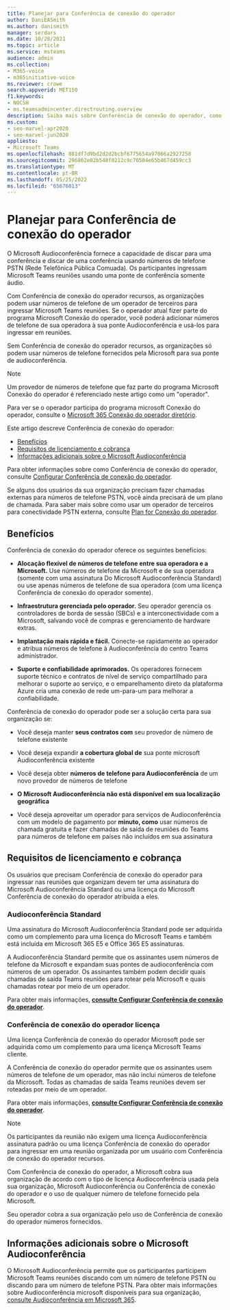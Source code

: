 ```yaml
---
title: Planejar para Conferência de conexão do operador
author: DaniEASmith
ms.author: danismith
manager: serdars
ms.date: 10/28/2021
ms.topic: article
ms.service: msteams
audience: admin
ms.collection:
- M365-voice
- m365initiative-voice
ms.reviewer: crowe
search.appverid: MET150
f1.keywords:
- NOCSH
- ms.teamsadmincenter.directrouting.overview
description: Saiba mais sobre Conferência de conexão do operador, como requisitos e planejamento para implantação.
ms.custom:
- seo-marvel-apr2020
- seo-marvel-jun2020
appliesto:
- Microsoft Teams
ms.openlocfilehash: 881df7d9bd2d2d2bcbf6775654a97066a2927250
ms.sourcegitcommit: 296862e02b548f0212c9c70504e65b467d459cc3
ms.translationtype: MT
ms.contentlocale: pt-BR
ms.lasthandoff: 05/25/2022
ms.locfileid: "65676013"
---
```

# <a name="plan-for-operator-connect-conferencing"></a>Planejar para Conferência de conexão do operador

O Microsoft Audioconferência fornece a capacidade de discar para uma conferência e discar de uma conferência usando números de telefone PSTN (Rede Telefônica Pública Comuada).  Os participantes ingressam Microsoft Teams reuniões usando uma ponte de conferência somente áudio.

Com Conferência de conexão do operador recursos, as organizações podem usar números de telefone de um operador de terceiros para ingressar Microsoft Teams reuniões. Se o operador atual fizer parte do programa Microsoft Conexão do operador, você poderá adicionar números de telefone de sua operadora à sua ponte Audioconferência e usá-los para ingressar em reuniões.

Sem Conferência de conexão do operador recursos, as organizações só podem usar números de telefone fornecidos pela Microsoft para sua ponte de audioconferência.

>[!NOTE]
>Um provedor de números de telefone que faz parte do programa Microsoft Conexão do operador é referenciado neste artigo como um "operador".
>
>Para ver se o operador participa do programa microsoft Conexão do operador, consulte o [Microsoft 365 Conexão do operador diretório](https://cloudpartners.transform.microsoft.com/practices/microsoft-365-for-operators/directory).

Este artigo descreve Conferência de conexão do operador:

- [Benefícios](#benefits)
- [Requisitos de licenciamento e cobrança](#licensing-requirements-and-billing)
- [Informações adicionais sobre o Microsoft Audioconferência](#additional-information-on-microsoft-audio-conferencing)

Para obter informações sobre como Conferência de conexão do operador, consulte [Configurar Conferência de conexão do operador](operator-connect-conferencing-configure.md).

Se alguns dos usuários da sua organização precisam fazer chamadas externas para números de telefone PSTN, você ainda precisará de um plano de chamada. Para saber mais sobre como usar um operador de terceiros para conectividade PSTN externa, consulte [Plan for Conexão do operador](operator-connect-plan.md).

## <a name="benefits"></a>Benefícios

Conferência de conexão do operador oferece os seguintes benefícios:

- **Alocação flexível de números de telefone entre sua operadora e a Microsoft.** Use números de telefone da Microsoft e de sua operadora (somente com uma assinatura Do Microsoft Audioconferência Standard) ou use apenas números de telefone de sua operadora (com uma licença Conferência de conexão do operador somente).

- **Infraestrutura gerenciada pelo operador.** Seu operador gerencia os controladores de borda de sessão (SBCs) e a interconectividade com a Microsoft, salvando você de compras e gerenciamento de hardware extras.

- **Implantação mais rápida e fácil.** Conecte-se rapidamente ao operador e atribua números de telefone à Audioconferência do centro Teams administrador.

- **Suporte e confiabilidade aprimorados.** Os operadores fornecem suporte técnico e contratos de nível de serviço compartilhado para melhorar o suporte ao serviço, e o emparelhamento direto da plataforma Azure cria uma conexão de rede um-para-um para melhorar a confiabilidade.

Conferência de conexão do operador pode ser a solução certa para sua organização se:

- Você deseja manter **seus contratos com** seu provedor de número de telefone existente

- Você deseja expandir **a cobertura global de** sua ponte microsoft Audioconferência existente

- Você deseja obter **números de telefone para Audioconferência** de um novo provedor de números de telefone

- **O Microsoft Audioconferência não está disponível em sua localização geográfica**

- Você deseja aproveitar um operador para serviços de Audioconferência com um modelo de pagamento por **minuto, como** usar números de chamada gratuita e fazer chamadas de saída de reuniões do Teams para números de telefone em países não incluídos em sua assinatura

## <a name="licensing-requirements-and-billing"></a>Requisitos de licenciamento e cobrança

Os usuários que precisam Conferência de conexão do operador para ingressar nas reuniões que organizam devem ter uma assinatura do Microsoft Audioconferência Standard ou uma licença do Microsoft Conferência de conexão do operador atribuída a eles.

### <a name="audio-conferencing-standard-subscription"></a>Audioconferência Standard

Uma assinatura do Microsoft Audioconferência Standard pode ser adquirida como um complemento para uma licença do Microsoft Teams e também está incluída em Microsoft 365 E5 e Office 365 E5 assinaturas.

A Audioconferência Standard permite que os assinantes usem números de telefone da Microsoft e expandam suas pontes de audioconferência com números de um operador. Os assinantes também podem decidir quais chamadas de saída Teams reuniões para rotear pela Microsoft e quais chamadas rotear por meio de um operador.

Para obter mais informações, [**consulte Configurar Conferência de conexão do operador**](operator-connect-conferencing-configure.md).

### <a name="operator-connect-conferencing-license"></a>Conferência de conexão do operador licença

Uma licença Conferência de conexão do operador Microsoft pode ser adquirida como um complemento para uma licença Microsoft Teams cliente.

A Conferência de conexão do operador permite que os assinantes usem números de telefone de um operador, mas não inclui números de telefone da Microsoft. Todas as chamadas de saída Teams reuniões devem ser roteadas por meio de um operador.

Para obter mais informações, [**consulte Configurar Conferência de conexão do operador**](operator-connect-conferencing-configure.md).

>[!Note]
>Os participantes da reunião não exigem uma licença Audioconferência assinatura padrão ou uma licença Conferência de conexão do operador para ingressar em uma reunião organizada por um usuário com Conferência de conexão do operador recursos.

Com Conferência de conexão do operador, a Microsoft cobra sua organização de acordo com o tipo de licença Audioconferência usada pela sua organização, Microsoft Audioconferência ou Conferência de conexão do operador e o uso de qualquer número de telefone fornecido pela Microsoft.

Seu operador cobra a sua organização pelo uso de Conferência de conexão do operador números fornecidos.

## <a name="additional-information-on-microsoft-audio-conferencing"></a>Informações adicionais sobre o Microsoft Audioconferência

O Microsoft Audioconferência permite que os participantes participem Microsoft Teams reuniões discando com um número de telefone PSTN ou discando para um número de telefone PSTN. Para obter mais informações sobre Audioconferência microsoft disponíveis para sua organização, [consulte Audioconferência em Microsoft 365](audio-conferencing-in-office-365.md).
